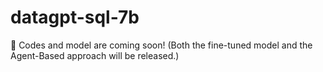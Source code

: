 # datagpt-sql-7b

👀 Codes and model are coming soon! (Both the fine-tuned model and the Agent-Based approach will be released.)
